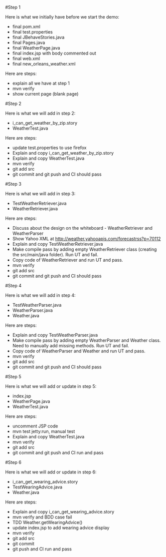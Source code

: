 #Step 1

Here is what we initially have before we start the demo:

*	final pom.xml
* 	final test.properties
*	final JBehaveStories.java
*	final Pages.java
*	final WeatherPage.java
*	final index.jsp with body commented out
*	final web.xml
*	final new_orleans_weather.xml

Here are steps:

*	explain all we have at step 1
*	mvn verify
*	show current page (blank page)

#Step 2

Here is what we will add in step 2:

* i_can_get_weather_by_zip.story
* WeatherTest.java

Here are steps:

*	update test.properties to use firefox
*	Explain and copy i_can_get_weather_by_zip.story
*	Explain and copy WeatherTest.java
*	mvn verify
*	git add src
*	git commit and git push and CI should pass

#Step 3

Here is what we will add in step 3:

*	TestWeatherRetriever.java
*	WeatherRetriever.java

Here are steps:

*	Discuss about the design on the whiteboard - WeatherRetriever and WeatherParser
*	Show Yahoo XML at http://weather.yahooapis.com/forecastrss?p=70112
*	Explain and copy TestWeatherRetriever.java
*	Make compile pass by adding empty WeatherRetriever class (creating the src/main/java folder). Run UT and fail.
*	Copy code of WeatherRetriever and run UT and pass.
*	mvn verify
*	git add src
*	git commit and git push and CI should pass

#Step 4

Here is what we will add in step 4:

*	TestWeatherParser.java
*	WeatherParser.java
*	Weather.java

Here are steps:

*	Explain and copy TestWeatherParser.java
*	Make compile pass by adding empty WeatherParser and Weather class. Need to manually add missing methods. Run UT and fail.
*	Copy code of WeatherParser and Weather and run UT and pass.
*	mvn verify
*	git add src
*	git commit and git push and CI should pass

#Step 5

Here is what we will add or update in step 5:

*	index.jsp
*	WeatherPage.java
*	WeatherTest.java

Here are steps:

*	uncomment JSP code
*	mvn test jetty:run, manual test
*	Explain and copy WeatherTest.java
*	mvn verify
*	git add src
*	git commit and git push and CI run and pass

#Step 6

Here is what we will add or update in step 6:

*	i_can_get_wearing_advice.story
*	TestWearingAdvice.java
*	Weather.java

Here are steps:

*	Explain and copy i_can_get_wearing_advice.story
*	mvn verify and BDD case fail
*	TDD Weather.getWearingAdvice()
*	update index.jsp to add wearing advice display
*	mvn verify
*	git add src
*	git commit
*	git push and CI run and pass